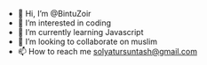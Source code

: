 - 👋 Hi, I’m @BintuZoir
- 👀 I’m interested in coding
- 🌱 I’m currently learning Javascript
- 💞️ I’m looking to collaborate on muslim
- 📫 How to reach me solyatursuntash@gmail.com

<!---
BintuZoir/BintuZoir is a ✨ special ✨ repository because its `README.md` (this file) appears on your GitHub profile.
You can click the Preview link to take a look at your changes.
--->

